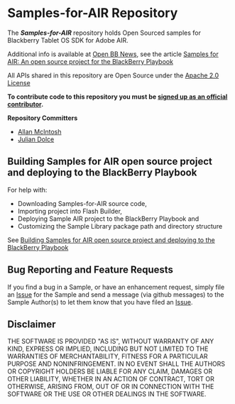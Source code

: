 # Samples-for-AIR Repository 

The _**Samples-for-AIR**_ repository holds Open Sourced samples for Blackberry Tablet OS SDK for Adobe AIR.

Additional info is available at [Open BB News](http://openbbnews.wordpress.com), see the article [Samples for AIR: An open source project for the BlackBerry Playbook](http://openbbnews.wordpress.com/2011/11/19/samples-for-air/)


All APIs shared in this repository are Open Source under the  [Apache 2.0 License](http://www.apache.org/licenses/LICENSE-2.0.html)


**To contribute code to this repository you must be [signed up as an official contributor](http://blackberry.github.com/howToContribute.html).**


**Repository Committers** 

* [Allan McIntosh](https://github.com/almcintosh)
* [Julian Dolce](https://github.com/jdolce)

## Building Samples for AIR open source project and deploying to the BlackBerry Playbook

For help with: 

* Downloading Samples-for-AIR source code,
* Importing project into Flash Builder,
* Deploying Sample AIR project to the BlackBerry Playbook and
* Customizing the Sample Library package path and directory structure

See [Building Samples for AIR open source project and deploying to the BlackBerry Playbook](http://openbbnews.wordpress.com/2011/11/21/samples-for-air-howto/)


## Bug Reporting and Feature Requests

If you find a bug in a Sample, or have an enhancement request, simply file an [Issue](https://github.com/blackberry/Samples-for-AIR/issues) for the Sample and send a message (via github messages) to the Sample Author(s) to let them know that you have filed an [Issue](https://github.com/blackberry/Samples-for-AIR/issues).

## Disclaimer

THE SOFTWARE IS PROVIDED "AS IS", WITHOUT WARRANTY OF ANY KIND, EXPRESS OR IMPLIED, INCLUDING BUT NOT LIMITED TO THE WARRANTIES OF MERCHANTABILITY, FITNESS FOR A PARTICULAR PURPOSE AND NONINFRINGEMENT. IN NO EVENT SHALL THE AUTHORS OR COPYRIGHT HOLDERS BE LIABLE FOR ANY CLAIM, DAMAGES OR OTHER LIABILITY, WHETHER IN AN ACTION OF CONTRACT, TORT OR OTHERWISE, ARISING FROM, OUT OF OR IN CONNECTION WITH THE SOFTWARE OR THE USE OR OTHER DEALINGS IN THE SOFTWARE.

